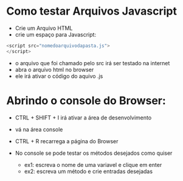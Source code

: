 # Como testar Arquivos Javascript

* Crie um Arquivo HTML
* crie um espaço para Javascript:

```javascript
<script src="nomedoarquivodapasta.js">    
</script>

```

* o arquivo que foi chamado pelo src irá ser testado na internet
* abra o arquivo html no browser
* ele irá ativar o código do aquivo .js


# Abrindo o console do Browser:

* CTRL + SHIFT + I irá ativar a área de desenvolvimento
* vá na área console
* CTRL + R recarrega a página do Browser

* No console se pode testar os métodos desejados como quiser

   * ex1: escreva o nome de uma variavel e clique em enter
   * ex2: escreva um método e crie entradas desejadas
   
